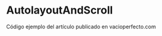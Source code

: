 AutolayoutAndScroll
===================

Código ejemplo del artículo publicado en vacioperfecto.com
